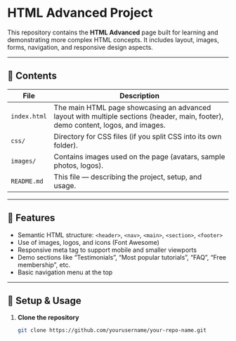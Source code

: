 # HTML Advanced Project

This repository contains the **HTML Advanced** page built for learning and demonstrating more complex HTML concepts. It includes layout, images, forms, navigation, and responsive design aspects.  

---

## 📁 Contents

| File | Description |
|---|---|
| `index.html` | The main HTML page showcasing an advanced layout with multiple sections (header, main, footer), demo content, logos, and images. |
| `css/` | Directory for CSS files (if you split CSS into its own folder). |
| `images/` | Contains images used on the page (avatars, sample photos, logos). |
| `README.md` | This file — describing the project, setup, and usage. |

---

## 🧰 Features

- Semantic HTML structure: `<header>`, `<nav>`, `<main>`, `<section>`, `<footer>`  
- Use of images, logos, and icons (Font Awesome)  
- Responsive meta tag to support mobile and smaller viewports  
- Demo sections like “Testimonials”, “Most popular tutorials”, “FAQ”, “Free membership”, etc.  
- Basic navigation menu at the top  

---

## 🚀 Setup & Usage

1. **Clone the repository**  
   ```bash
   git clone https://github.com/yourusername/your-repo-name.git

